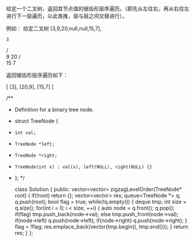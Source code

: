 给定一个二叉树，返回其节点值的锯齿形层序遍历。（即先从左往右，再从右往左进行下一层遍历，以此类推，层与层之间交替进行）。

例如：
给定二叉树 [3,9,20,null,null,15,7],

    3
   / \
  9  20
    /  \
   15   7

返回锯齿形层序遍历如下：

[
  [3],
  [20,9],
  [15,7]
]

/**
 * Definition for a binary tree node.
 * struct TreeNode {
 *     int val;
 *     TreeNode *left;
 *     TreeNode *right;
 *     TreeNode(int x) : val(x), left(NULL), right(NULL) {}
 * };
 */
    
    class Solution {
    public:
    vector<vector<int>> zigzagLevelOrder(TreeNode* root) {
        if(!root)   return {};
        vector<vector<int>> res;
        queue<TreeNode *> q;
        q.push(root);
        bool flag = true;
        while(!q.empty())
        {
            deque<int> tmp;
            int size = q.size();
            for(int i = 0; i < size; ++i)
            {
                auto node = q.front();
                q.pop();
                if(flag)
                    tmp.push_back(node->val);
                else
                    tmp.push_front(node->val);
                if(node->left)
                    q.push(node->left);
                if(node->right)
                    q.push(node->right);
            }
            flag = !flag;
            res.emplace_back(vector<int>{tmp.begin(), tmp.end()});
        }
        return res;
    }
    };
